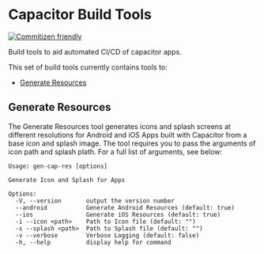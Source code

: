 # Capacitor Build Tools

[![Commitizen friendly](https://img.shields.io/badge/commitizen-friendly-brightgreen.svg)](http://commitizen.github.io/cz-cli/)

Build tools to aid automated CI/CD of capacitor apps.

This set of build tools currently contains tools to:

- [Generate Resources](#generate-resources)

## Generate Resources

The Generate Resources tool generates icons and splash screens at different resolutions for Android and iOS Apps built with Capacitor from a base icon and splash image.
The tool requires you to pass the arguments of icon path and splash plath. For a full list of arguments, see below:

```
Usage: gen-cap-res [options]

Generate Icon and Splash for Apps

Options:
  -V, --version       output the version number
  --android           Generate Android Resources (default: true)
  --ios               Generate iOS Resources (default: true)
  -i --icon <path>    Path to Icon file (default: "")
  -s --splash <path>  Path to Splash file (default: "")
  -v --verbose        Verbose Logging (default: false)
  -h, --help          display help for command
```

